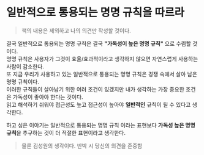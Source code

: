 #  일반적으로 통용되는 명명 규칙을 따르라

> 책의 내용은 제외하고 나의 의견만 작성할 것이다.

결국 일반적으로 통용되는 명명 규칙은 결국 **"가독성이 높은 명명 규칙"** 으로 수렴할 것이다. <br>
명명 규칙은 사용자가 그것이 효율/효과적이라고 생각하지 않으면 자연스럽게 사용하는 사람이 감소한다. <br>
또 지금 우리가 사용하고 있는 일반적으로 통용되는 명명 규칙은 경쟁 속에서 살아 남은 명명 규칙이다. <br>
이러한 규칙들이 살아남기 위한 여러 조건이 있겠지만 내가 생각하는 가장 중요한 조건은 가독성이 좋아야 한다는 것이다. <br>
읽고 해석하기 쉬워야 접근성도 높고 접근성이 높아야 **일반적인** 규칙이 될 수 있다고 생각한다. <br>

하고 싶은 이야기는 일반적으로 통용되는 명명 규칙 이라는 표현보다 **가독성 높은 명명 규칙**을 추구하는 것이 더 적절한 표현이라고 생각한다. <br>
> 물론 김성원의 생각이다. 반박 시 당신의 의견을 존중함